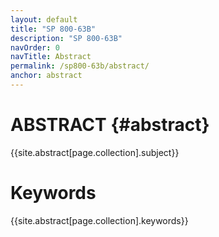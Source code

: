 ```yaml
---
layout: default
title: "SP 800-63B"
description: "SP 800-63B"
navOrder: 0
navTitle: Abstract
permalink: /sp800-63b/abstract/
anchor: abstract
---
```


[//]: # (Note, this file is not included in the PDF output at all. The content from this page is included in its own template from the variable sources and is also injected into the PDF metadata variables.)

# ABSTRACT {#abstract}

{{site.abstract[page.collection].subject}}

# Keywords

{{site.abstract[page.collection].keywords}}
